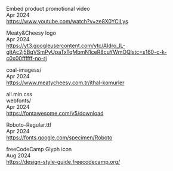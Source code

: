Embed product promotional video
<br>Apr 2024
<br><https://www.youtube.com/watch?v=ze8X0YCiLys>

Meaty&Cheesy logo
<br>Apr 2024
<br><https://yt3.googleusercontent.com/ytc/AIdro_lL-gltAc2j5BqVSmPyUpaTxTqMbmN1ceR8cuYWmOQlstc=s160-c-k-c0x00ffffff-no-rj>

coal-imagess/
<br>Apr 2024
<br><https://www.meatycheesy.com.tr/ithal-komurler>

all.min.css
<br>webfonts/
<br>Apr 2024
<br><https://fontawesome.com/v5/download>

Roboto-Regular.ttf
<br>Apr 2024
<br><https://fonts.google.com/specimen/Roboto>

freeCodeCamp Glyph icon
<br>Aug 2024
<br><https://design-style-guide.freecodecamp.org/>
